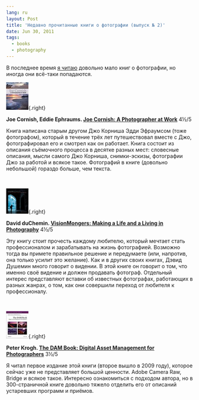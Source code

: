 ```yaml
---
lang: ru
layout: Post
title: 'Недавно прочитанные книги о фотографии (выпуск № 2)'
date: Jun 30, 2011
tags:
  - books
  - photography
---
```


В последнее время [я читаю](http://bibla.ru/sapegin/read/ 'Список прочитанных книг на Библе') довольно мало книг о фотографии, но иногда они всё-таки попадаются.

![](/images/books/photographeratwork.jpg 'Joe Cornish, Eddie Ephraums. Joe Cornish: A Photographer at Work'){.right}

**Joe Cornish, Eddie Ephraums. [Joe Cornish: A Photographer at Work](http://www.amazon.com/gp/product/1902538609/?tag=artesapesphot-20)** 4½/5

Книга написана старым другом Джо Корниша Эдди Эфраумсом (тоже фотографом), который в течение трёх лет путешествовал вместе с Джо, фотографировал его и смотрел как он работает. Книга состоит из описания съёмочного процесса в десятке разных мест: словесные описания, мысли самого Джо Корниша, снимки-эскизы, фотографии Джо за работой и всякое такое. Фотографий в книге (довольно небольшой) гораздо больше, чем текста.

<br clear="right">

![](/images/books/visionmongers.jpg 'David duChemin. VisionMongers: Making a Life and a Living in Photography'){.right}

**David duChemin. [VisionMongers: Making a Life and a Living in Photography](http://www.amazon.com/gp/product/0321670205/?tag=artesapesphot-20)** 4½/5

Эту книгу стоит прочесть каждому любителю, который мечтает стать профессионалом и зарабатывать на жизнь фотографией. Возможно тогда вы примете правильное решение и передумаете (или, напротив, она только усилит это желание). Как и в других своих книгах, Дэвид Душемин много говорит о видении. В этой книге он говорит о том, что именно своё видение и должен продавать фотограф. Отдельный интерес представляют вставки об известных фотографах, работающих в разных жанрах, о том, как они совершили переход от любителя к профессионалу.

<br clear="right">

![](/images/books/dambook.jpg 'Peter Krogh. The DAM Book: Digital Asset Management for Photographers'){.right}

**Peter Krogh. [The DAM Book: Digital Asset Management for Photographers](http://www.amazon.com/dp/0596523572/?tag=artesapesphot-20)** 3½/5

Я читал первое издание этой книги (второе вышло в 2009 году), которое сейчас уже не представляет большой ценности. Adobe Camera Raw, Bridge и всякое такое. Интересно ознакомиться с подходом автора, но в 300-страничной книге довольно тяжело отделить его от описаний устаревших программ и приёмов.
